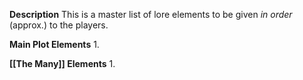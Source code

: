 **Description**
This is a master list of lore elements to be given *in order* (approx.) to the players. 

**Main Plot Elements**
1. 

**[[The Many]] Elements**
1. 